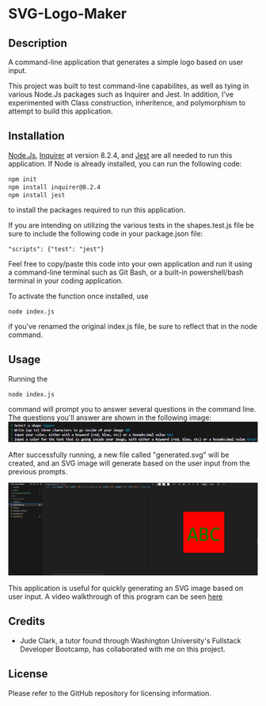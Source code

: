 # SVG-Logo-Maker

## Description
A command-line application that generates a simple logo based on user input. 

This project was built to test command-line capabilites, as well as tying in various Node.Js
packages such as Inquirer and Jest. In addition, I've experimented with Class construction, inheritence, and polymorphism to attempt to build this application.

## Installation
[Node.Js](https://nodejs.org/en), [Inquirer](https://www.npmjs.com/package/inquirer) at version 8.2.4, and [Jest](https://jestjs.io/) are all needed to run this application. If Node is already installed, you can run the following code:

```
npm init
npm install inquirer@8.2.4
npm install jest
```
to install the packages required to run this application.


If you are intending on utilizing the various tests in the shapes.test.js file be sure to include the following code in your package.json file:

```
"scripts": {"test": "jest"}
```



Feel free to copy/paste this code into your own application and run it using a command-line terminal such as Git Bash, or a built-in powershell/bash terminal in your coding application.

To activate the function once installed, use
```
node index.js
```
if you've renamed the original index.js file, be sure to reflect that in the node command.

## Usage
Running the 
```
node index.js
```
command will prompt you to answer several questions in the command line. The questions you'll answer are shown in the following image:
![An image of several command line prompts, asking the shape, text, shape color, and text color of the resulting SVG](./assets/PromptExamples.PNG)

After successfully running, a new file called "generated.svg" will be created, and an SVG image will generate based on the user input from the previous prompts.

![An image of a block of code detailing an SVG image, and the respective SVG image next to it](./assets/SVGExample.PNG)

This application is useful for quickly generating an SVG image based on user input. A video walkthrough of this program can be seen [here](https://youtu.be/dXHvWHJbf0w)

## Credits 
- Jude Clark, a tutor found through Washington University's Fullstack Developer Bootcamp, has collaborated with me on this project.

## License
Please refer to the GitHub repository for licensing information.
